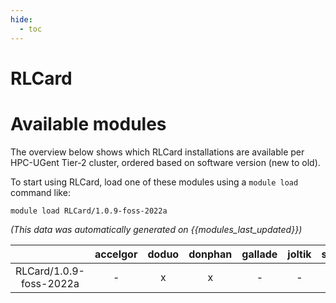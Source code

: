 ```yaml
---
hide:
  - toc
---
```


RLCard
======

# Available modules


The overview below shows which RLCard installations are available per HPC-UGent Tier-2 cluster, ordered based on software version (new to old).

To start using RLCard, load one of these modules using a `module load` command like:

```shell
module load RLCard/1.0.9-foss-2022a
```

*(This data was automatically generated on {{modules_last_updated}})*  

| |accelgor|doduo|donphan|gallade|joltik|shinx|
| :---: | :---: | :---: | :---: | :---: | :---: | :---: |
|RLCard/1.0.9-foss-2022a|-|x|x|-|-|-|
